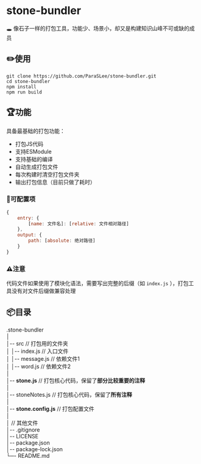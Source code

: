 # stone-bundler
🕳️ 像石子一样的打包工具，功能少、场景小，却又是构建知识山峰不可或缺的成员

## ✏️使用
```shell
git clone https://github.com/ParaSLee/stone-bundler.git
cd stone-bundler
npm install
npm run build
```

## 🏆功能
具备最基础的打包功能：

* 打包JS代码
* 支持ESModule
* 支持基础的编译
* 自动生成打包文件
* 每次构建时清空打包文件夹
* 输出打包信息（目前只做了耗时）


### 📑可配置项
```js
{
    entry: {
        [name: 文件名]: [relative: 文件相对路径]
    },
    output: {
        path: [absolute: 绝对路径]
    }
}
```


### ⚠️注意
代码文件如果使用了模块化语法，需要写出完整的后缀（如 `index.js` ），打包工具没有对文件后缀做兼容处理


## 📦目录
.stone-bundler</br>
│</br>
│-- src // 打包用的文件夹</br>
│   │-- index.js   // 入口文件</br>
│   │-- message.js // 依赖文件1</br>
│   │-- word.js    // 依赖文件2</br>
│</br>
│-- **stone.js**        // 打包核心代码，保留了**部分比较重要的注释**</br>
│</br>
│-- stoneNotes.js   // 打包核心代码，保留了**所有注释**</br>
│</br>
│-- **stone.config.js** // 打包配置文件</br>
│</br>
│   // 其他文件</br>
│-- .gitignore</br>
│-- LICENSE</br>
│-- package.json</br>
│-- package-lock.json</br>
└─- README.md</br>

